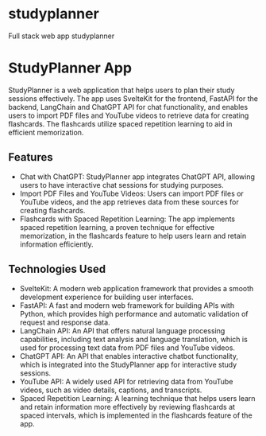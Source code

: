 # studyplanner
Full stack web app studyplanner

<body>
  <h1>StudyPlanner App</h1>

  <p>StudyPlanner is a web application that helps users to plan their study sessions effectively. The app uses SvelteKit for
    the frontend, FastAPI for the backend, LangChain and ChatGPT API for chat functionality, and enables users to import PDF
    files and YouTube videos to retrieve data for creating flashcards. The flashcards utilize spaced repetition learning to
    aid in efficient memorization.</p>

  <h2>Features</h2>
  <ul>
    <li>Chat with ChatGPT: StudyPlanner app integrates ChatGPT API, allowing users to have interactive chat sessions for
      studying purposes.</li>
    <li>Import PDF Files and YouTube Videos: Users can import PDF files or YouTube videos, and the app retrieves data from
      these sources for creating flashcards.</li>
    <li>Flashcards with Spaced Repetition Learning: The app implements spaced repetition learning, a proven technique for
      effective memorization, in the flashcards feature to help users learn and retain information efficiently.</li>
  </ul>

  <h2>Technologies Used</h2>
  <ul>
    <li>SvelteKit: A modern web application framework that provides a smooth development experience for building user
      interfaces.</li>
    <li>FastAPI: A fast and modern web framework for building APIs with Python, which provides high performance and
      automatic validation of request and response data.</li>
    <li>LangChain API: An API that offers natural language processing capabilities, including text analysis and language
      translation, which is used for processing text data from PDF files and YouTube videos.</li>
    <li>ChatGPT API: An API that enables interactive chatbot functionality, which is integrated into the StudyPlanner
      app for interactive study sessions.</li>
    <li>YouTube API: A widely used API for retrieving data from YouTube videos, such as video details, captions, and
      transcripts.</li>
    <li>Spaced Repetition Learning: A learning technique that helps users learn and retain information more effectively
      by reviewing flashcards at spaced intervals, which is implemented in the flashcards feature of the app.</li>
  </ul>
